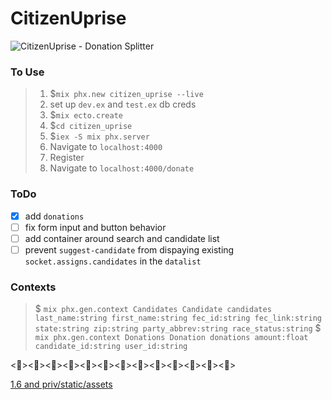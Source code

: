 # CitizenUprise

![CitizenUprise - Donation Splitter](https://media.giphy.com/media/qLtXfJmPqADHsYMc2F/giphy.gif)

### To Use
> 1. $`mix phx.new citizen_uprise --live`
> 2. set up `dev.ex` and `test.ex` db creds
> 3. $`mix ecto.create`
> 4. $`cd citizen_uprise` 
> 5. $`iex -S mix phx.server`
> 6. Navigate to `localhost:4000`
> 7. Register
> 8. Navigate to `localhost:4000/donate`

### ToDo
- [X] add `donations` 
- [ ] fix form input and button behavior
- [ ] add container around search and candidate list
- [ ] prevent `suggest-candidate` from dispaying existing `socket.assigns.candidates` in the `datalist`

### Contexts
> $ `mix phx.gen.context Candidates Candidate candidates last_name:string first_name:string fec_id:string fec_link:string state:string zip:string party_abbrev:string race_status:string`
> $ `mix phx.gen.context Donations Donation donations amount:float candidate_id:string user_id:string`

<><><><><><><><><><><><><>

[1.6 and priv/static/assets](https://elixirforum.com/t/loading-images-and-assets-in-phoenix-1-6-2/43259/7)
